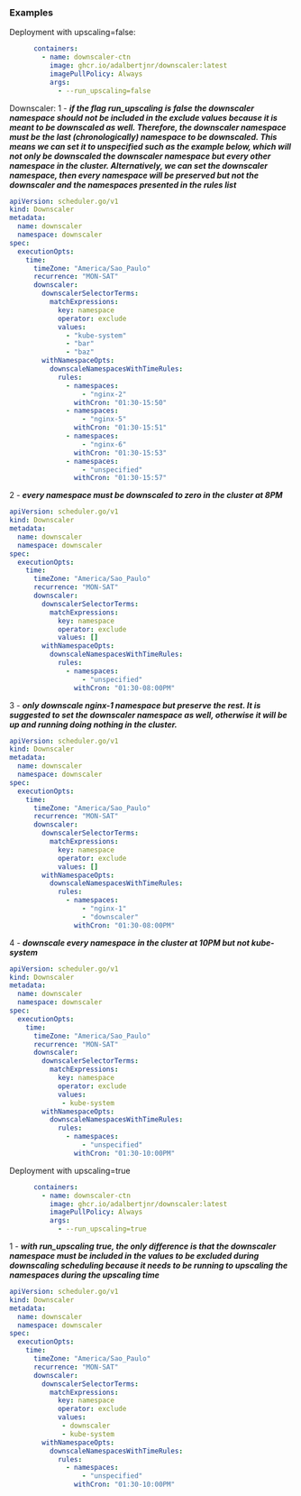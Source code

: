 ### Examples

Deployment with upscaling=false:
```yaml
      containers:
        - name: downscaler-ctn
          image: ghcr.io/adalbertjnr/downscaler:latest
          imagePullPolicy: Always
          args:
            - --run_upscaling=false
```
Downscaler:
1 - ***if the flag run_upscaling is false the downscaler namespace should not be included in the exclude values because it is meant to be downscaled as well. Therefore, the downscaler namespace must be the last (chronologically) namespace to be downscaled. This means we can set it to unspecified such as the example below, which will not only be downscaled the downscaler namespace but every other namespace in the cluster. Alternatively, we can set the downscaler namespace, then every namespace will be preserved but not the downscaler and the namespaces presented in the rules list***
```yaml
apiVersion: scheduler.go/v1
kind: Downscaler
metadata:
  name: downscaler
  namespace: downscaler
spec:
  executionOpts:
    time:
      timeZone: "America/Sao_Paulo"
      recurrence: "MON-SAT"
      downscaler:
        downscalerSelectorTerms:
          matchExpressions:
            key: namespace
            operator: exclude
            values:
              - "kube-system"
              - "bar"
              - "baz"
        withNamespaceOpts:
          downscaleNamespacesWithTimeRules:
            rules:
              - namespaces:
                  - "nginx-2"
                withCron: "01:30-15:50"
              - namespaces:
                  - "nginx-5"
                withCron: "01:30-15:51"
              - namespaces:
                  - "nginx-6"
                withCron: "01:30-15:53"
              - namespaces:
                  - "unspecified"
                withCron: "01:30-15:57"

```
2 - ***every namespace must be downscaled to zero in the cluster at 8PM***
```yaml
apiVersion: scheduler.go/v1
kind: Downscaler
metadata:
  name: downscaler
  namespace: downscaler
spec:
  executionOpts:
    time:
      timeZone: "America/Sao_Paulo"
      recurrence: "MON-SAT"
      downscaler:
        downscalerSelectorTerms:
          matchExpressions:
            key: namespace
            operator: exclude
            values: []
        withNamespaceOpts:
          downscaleNamespacesWithTimeRules:
            rules:
              - namespaces:
                  - "unspecified"
                withCron: "01:30-08:00PM"
```
3 - ***only downscale nginx-1 namespace but preserve the rest. It is suggested to set the downscaler namespace as well, otherwise it will be up and running doing nothing in the cluster.***
```yaml
apiVersion: scheduler.go/v1
kind: Downscaler
metadata:
  name: downscaler
  namespace: downscaler
spec:
  executionOpts:
    time:
      timeZone: "America/Sao_Paulo"
      recurrence: "MON-SAT"
      downscaler:
        downscalerSelectorTerms:
          matchExpressions:
            key: namespace
            operator: exclude
            values: []
        withNamespaceOpts:
          downscaleNamespacesWithTimeRules:
            rules:
              - namespaces:
                  - "nginx-1"
                  - "downscaler"
                withCron: "01:30-08:00PM"
```
4 - ***downscale every namespace in the cluster at 10PM but not kube-system***
```yaml
apiVersion: scheduler.go/v1
kind: Downscaler
metadata:
  name: downscaler
  namespace: downscaler
spec:
  executionOpts:
    time:
      timeZone: "America/Sao_Paulo"
      recurrence: "MON-SAT"
      downscaler:
        downscalerSelectorTerms:
          matchExpressions:
            key: namespace
            operator: exclude
            values:
             - kube-system
        withNamespaceOpts:
          downscaleNamespacesWithTimeRules:
            rules:
              - namespaces:
                  - "unspecified"
                withCron: "01:30-10:00PM"
```

Deployment with upscaling=true
```yaml
      containers:
        - name: downscaler-ctn
          image: ghcr.io/adalbertjnr/downscaler:latest
          imagePullPolicy: Always
          args:
            - --run_upscaling=true
```

1 - ***with run_upscaling true, the only difference is that the downscaler namespace must be included in the values to be excluded during downscaling scheduling because it needs to be running to upscaling the namespaces during the upscaling time***
```yaml
apiVersion: scheduler.go/v1
kind: Downscaler
metadata:
  name: downscaler
  namespace: downscaler
spec:
  executionOpts:
    time:
      timeZone: "America/Sao_Paulo"
      recurrence: "MON-SAT"
      downscaler:
        downscalerSelectorTerms:
          matchExpressions:
            key: namespace
            operator: exclude
            values:
             - downscaler
             - kube-system
        withNamespaceOpts:
          downscaleNamespacesWithTimeRules:
            rules:
              - namespaces:
                  - "unspecified"
                withCron: "01:30-10:00PM"
```